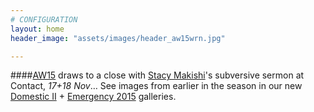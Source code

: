 ```yaml
---
# CONFIGURATION
layout: home
header_image: "assets/images/header_aw15wrn.jpg"

---
```

####[AW15](/current/2015-autumnwinter) draws to a close with [Stacy Makishi](/current/2015-autumnwinter/makishi)'s subversive sermon at Contact, *17+18 Nov*… See images from earlier in the season in our new <a href="http://www.wordofwarning.org/galleries/2015-domestic" target="_blank">Domestic II</a> + <a href="http://www.wordofwarning.org/galleries/2015-emergency" target="_blank">Emergency 2015</a> galleries.
